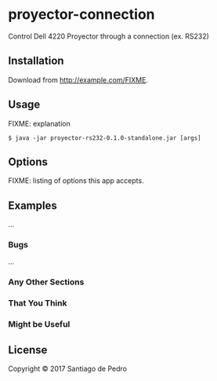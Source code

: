# proyector-connection

Control Dell 4220 Proyector through a connection (ex. RS232)

## Installation

Download from http://example.com/FIXME.

## Usage

FIXME: explanation

    $ java -jar proyector-rs232-0.1.0-standalone.jar [args]

## Options

FIXME: listing of options this app accepts.

## Examples

...

### Bugs

...

### Any Other Sections
### That You Think
### Might be Useful

## License

Copyright © 2017 Santiago de Pedro

